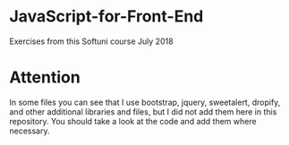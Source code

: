 # JavaScript-for-Front-End
Exercises from this Softuni course July 2018

# Attention
In some files you can see that I use bootstrap, jquery, sweetalert, dropify, and other additional libraries and files, but I did not add them here in this repository. You should take a look at the code and add them where necessary.
